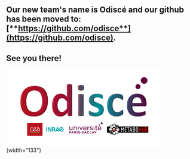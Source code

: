 ## Our new team's name is **Odiscé** and our github has been moved to: [**https://github.com/odisce**](https://github.com/odisce).

## **See you there!**

![](images/Odisce.png){width="133"}
